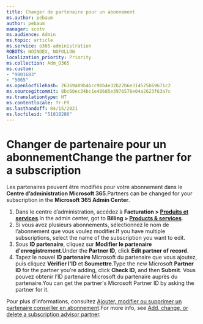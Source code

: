 ```yaml
---
title: Changer de partenaire pour un abonnement
ms.author: pebaum
author: pebaum
manager: scotv
ms.audience: Admin
ms.topic: article
ms.service: o365-administration
ROBOTS: NOINDEX, NOFOLLOW
localization_priority: Priority
ms.collection: Adm_O365
ms.custom:
- "9001683"
- "5065"
ms.openlocfilehash: 26369a89b46cc9bb4e32b22b6e314575b69671c2
ms.sourcegitcommit: 8bc60ec34bc1e40685e3976576e04a2623f63a7c
ms.translationtype: HT
ms.contentlocale: fr-FR
ms.lasthandoff: 04/15/2021
ms.locfileid: "51818286"
---
```

# <a name="change-the-partner-for-a-subscription"></a><span data-ttu-id="7e2d0-102">Changer de partenaire pour un abonnement</span><span class="sxs-lookup"><span data-stu-id="7e2d0-102">Change the partner for a subscription</span></span>

<span data-ttu-id="7e2d0-103">Les partenaires peuvent être modifiés pour votre abonnement dans le **Centre d’administration Microsoft 365**.</span><span class="sxs-lookup"><span data-stu-id="7e2d0-103">Partners can be changed for your subscription in the **Microsoft 365 Admin Center**.</span></span>

1. <span data-ttu-id="7e2d0-104">Dans le centre d’administration, accédez à **Facturation > [Produits et services](https://go.microsoft.com/fwlink/p/?linkid=842054)**.</span><span class="sxs-lookup"><span data-stu-id="7e2d0-104">In the admin center, got to **Billing > [Products & services](https://go.microsoft.com/fwlink/p/?linkid=842054)**.</span></span> 
2. <span data-ttu-id="7e2d0-105">Si vous avez plusieurs abonnements, sélectionnez le nom de l’abonnement que vous voulez modifier.</span><span class="sxs-lookup"><span data-stu-id="7e2d0-105">If you have multiple subscriptions, select the name of the subscription you want to edit.</span></span> 
3. <span data-ttu-id="7e2d0-106">Sous **ID partenaire**, cliquez sur **Modifier le partenaire d'enregistrement**.</span><span class="sxs-lookup"><span data-stu-id="7e2d0-106">Under the **Partner ID**, click **Edit partner of record**.</span></span>
4. <span data-ttu-id="7e2d0-107">Tapez le nouvel **ID partenaire** Microsoft du partenaire que vous ajoutez, puis cliquez **Vérifier l'ID** et **Soumettre**.</span><span class="sxs-lookup"><span data-stu-id="7e2d0-107">Type the new Microsoft **Partner ID** for the partner you're adding, click **Check ID**, and then **Submit**.</span></span> <span data-ttu-id="7e2d0-108">Vous pouvez obtenir l’ID partenaire Microsoft du partenaire auprès du partenaire.</span><span class="sxs-lookup"><span data-stu-id="7e2d0-108">You can get the partner's Microsoft Partner ID by asking the partner for it.</span></span>

<span data-ttu-id="7e2d0-109">Pour plus d’informations, consultez [Ajouter, modifier ou supprimer un partenaire conseiller en abonnement](https://docs.microsoft.com/microsoft-365/admin/misc/add-partner).</span><span class="sxs-lookup"><span data-stu-id="7e2d0-109">For more info, see [Add, change, or delete a subscription advisor partner](https://docs.microsoft.com/microsoft-365/admin/misc/add-partner).</span></span> 
